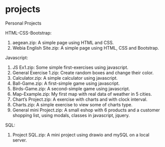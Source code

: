 # projects
Personal Projects

HTML-CSS-Bootstrap:
1. aegean.zip: A simple page using HTML and CSS.
2. Webia English Site.zip: A simple page using HTML, CSS and Bootstrap.

Javascript:
1. JS Ex1.zip: Some simple first-exercises using javascript.
2. General Exercise 1.zip: Create random boxes and change their color.
3. Calculator.zip: A simple calculator using javascript.
4. Ball-Game.zip: A first-simple game using javascript.
5. Birds-Game.zip: A second-simple game using javascript.
6. Map-Example.zip: My first map with real data of weather in 5 cities.
7. Chart’s Project.zip: A exercise with charts and with clock interval.
8. Charts.zip: A simple exercise to view some of charts type.
9. General mini Project.zip: Α small eshop with 6 products and a customer shopping list, using modals, classes in javascript, jquery.

SQL:
1. Project SQL.zip: A mini project using drawio and mySQL on a local server.
